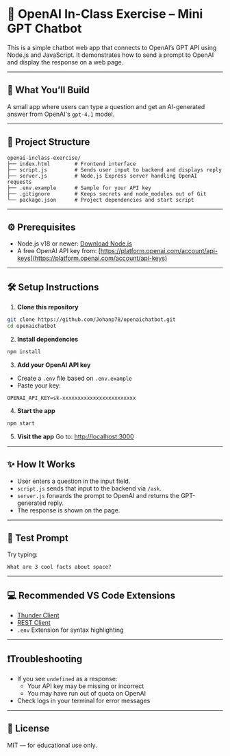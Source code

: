 # 🧠 OpenAI In-Class Exercise – Mini GPT Chatbot

This is a simple chatbot web app that connects to OpenAI’s GPT API using Node.js and JavaScript. It demonstrates how to send a prompt to OpenAI and display the response on a web page.

---

## 🚀 What You’ll Build

A small app where users can type a question and get an AI-generated answer from OpenAI's `gpt-4.1` model.

---

## 📁 Project Structure

```
openai-inclass-exercise/
├── index.html        # Frontend interface
├── script.js         # Sends user input to backend and displays reply
├── server.js         # Node.js Express server handling OpenAI requests
├── .env.example      # Sample for your API key
├── .gitignore        # Keeps secrets and node_modules out of Git
└── package.json      # Project dependencies and start script
```

---

## ⚙️ Prerequisites

- Node.js v18 or newer: [Download Node.js](https://nodejs.org/)
- A free OpenAI API key from: [https://platform.openai.com/account/api-keys](https://platform.openai.com/account/api-keys)

---

## 🛠️ Setup Instructions

1. **Clone this repository**
```bash
git clone https://github.com/Johanp78/openaichatbot.git
cd openaichatbot
```

2. **Install dependencies**
```bash
npm install
```

3. **Add your OpenAI API key**
- Create a `.env` file based on `.env.example`
- Paste your key:
```
OPENAI_API_KEY=sk-xxxxxxxxxxxxxxxxxxxxxxxx
```

4. **Start the app**
```bash
npm start
```

5. **Visit the app**
Go to: [http://localhost:3000](http://localhost:3000)

---

## ✨ How It Works

- User enters a question in the input field.
- `script.js` sends that input to the backend via `/ask`.
- `server.js` forwards the prompt to OpenAI and returns the GPT-generated reply.
- The response is shown on the page.

---

## 🧪 Test Prompt

Try typing:
```
What are 3 cool facts about space?
```

---

## 💻 Recommended VS Code Extensions

- [Thunder Client](https://marketplace.visualstudio.com/items?itemName=rangav.vscode-thunder-client)
- [REST Client](https://marketplace.visualstudio.com/items?itemName=humao.rest-client)
- `.env` Extension for syntax highlighting

---

## ❗Troubleshooting

- If you see `undefined` as a response:
  - Your API key may be missing or incorrect
  - You may have run out of quota on OpenAI
- Check logs in your terminal for error messages

---

## 📄 License

MIT — for educational use only.
